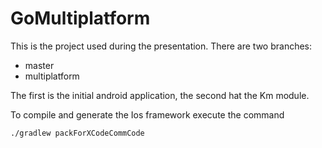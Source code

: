 # GoMultiplatform
This is the project used during the presentation.
There are two branches:
- master
- multiplatform

The first is the initial android application, the second hat the Km module.

To compile and generate the Ios framework execute the command

` ./gradlew packForXCodeCommCode ` 